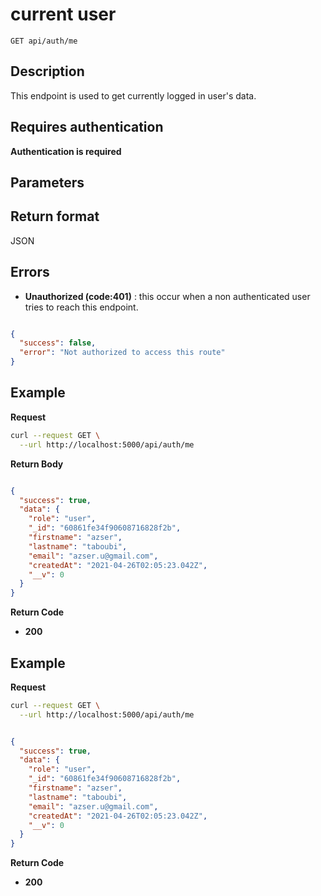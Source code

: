 # current user
    GET api/auth/me

## Description
This endpoint is used to get currently logged in user's data.



## Requires authentication

**Authentication is required**


## Parameters

## Return format

JSON



## Errors

- **Unauthorized (code:401)** : this occur when a non authenticated user tries to reach this endpoint.

```json

{
  "success": false,
  "error": "Not authorized to access this route"
}

```


## Example

**Request**

```bash
curl --request GET \
  --url http://localhost:5000/api/auth/me
```


**Return Body**

```json

{
  "success": true,
  "data": {
    "role": "user",
    "_id": "60861fe34f90608716828f2b",
    "firstname": "azser",
    "lastname": "taboubi",
    "email": "azser.u@gmail.com",
    "createdAt": "2021-04-26T02:05:23.042Z",
    "__v": 0
  }
}
```

**Return Code**

- **200**











## Example

**Request**


```bash
curl --request GET \
  --url http://localhost:5000/api/auth/me
```


```json

{
  "success": true,
  "data": {
    "role": "user",
    "_id": "60861fe34f90608716828f2b",
    "firstname": "azser",
    "lastname": "taboubi",
    "email": "azser.u@gmail.com",
    "createdAt": "2021-04-26T02:05:23.042Z",
    "__v": 0
  }
}

```

**Return Code**

- **200**

